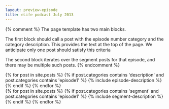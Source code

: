 ```yaml
---
layout: preview-episode
title: eLife podcast July 2013
---
```


{% comment %} 
The page template has two main blocks. 

The first block should call a post with the episode number category and the category description.
This provides the text at the top of the page. We anticipate only one post should satisfy this criteria

The second block iterates over the segment posts for that episode, and there may be multiple such posts.
{% endcomment %}


<div class="podcast-item">
{% for post in site.posts %}
    {% if post.categories contains 'description' and post.categories contains 'episode1' %}
		{% include episode-description %}
    {% endif %}
{% endfor %}
</div>
<div class="clearfix">
</div> 
<!-- before the repeating loop -->

<div class="podcast-episodes">
{% for post in site.posts %}
    {% if post.categories contains 'segment' and post.categories contains 'episode1' %}
        {% include segment-description %}
    {% endif %}
{% endfor %}
</div>
